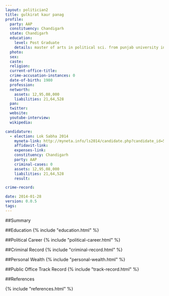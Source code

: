 ```yaml
---
layout: politician2
title: gulkirat kaur panag
profile: 
  party: AAP
  constituency: Chandigarh
  state: Chandigarh
  education: 
    level: Post Graduate
    details: master of arts in political sci. from punjab university in 2013
  photo: 
  sex: 
  caste: 
  religion: 
  current-office-title: 
  crime-accusation-instances: 0
  date-of-birth: 1980
  profession: 
  networth: 
    assets: 12,95,08,000
    liabilities: 21,64,528
  pan: 
  twitter: 
  website: 
  youtube-interview: 
  wikipedia: 

candidature: 
  - election: Lok Sabha 2014
    myneta-link: http://myneta.info/ls2014/candidate.php?candidate_id=589
    affidavit-link: 
    expenses-link: 
    constituency: Chandigarh 
    party: AAP
    criminal-cases: 0
    assets: 12,95,08,000
    liabilities: 21,64,528
    result:  

crime-record: 

date: 2014-01-28
version: 0.0.5
tags: 
---
```

##Summary


##Education
{% include "education.html" %}


##Political Career
{% include "political-career.html" %}


##Criminal Record
{% include "criminal-record.html" %}


##Personal Wealth
{% include "personal-wealth.html" %}


##Public Office Track Record
{% include "track-record.html" %}


##References


{% include "references.html" %}